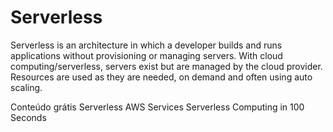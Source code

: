 # Serverless

Serverless is an architecture in which a developer builds and runs applications without provisioning or managing servers. With cloud computing/serverless, servers exist but are managed by the cloud provider. Resources are used as they are needed, on demand and often using auto scaling.

<ResourceGroupTitle>Conteúdo grátis</ResourceGroupTitle>
<BadgeLink colorScheme='yellow' badgeText='Leia' href='https://www.ibm.com/cloud/learn/serverless'>Serverless</BadgeLink>
<BadgeLink colorScheme='yellow' badgeText='Leia' href='https://aws.amazon.com/serverless/'>AWS Services</BadgeLink>
<BadgeLink badgeText='Watch' href='https://www.youtube.com/watch?v=W_VV2Fx32_Y&ab_channel=Fireship'>Serverless Computing in 100 Seconds</BadgeLink>
